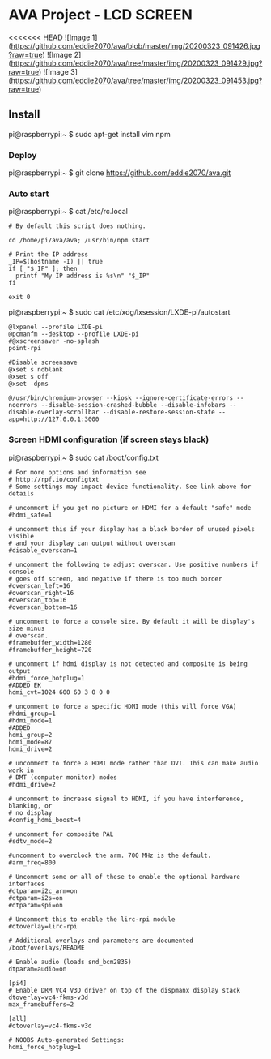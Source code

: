 # AVA Project - LCD SCREEN

<<<<<<< HEAD
![Image 1] (https://github.com/eddie2070/ava/blob/master/img/20200323_091426.jpg?raw=true)
![Image 2] (https://github.com/eddie2070/ava/tree/master/img/20200323_091429.jpg?raw=true)
![Image 3] (https://github.com/eddie2070/ava/tree/master/img/20200323_091453.jpg?raw=true)


## Install

pi@raspberrypi:~ $ sudo apt-get install vim npm

### Deploy
pi@raspberrypi:~ $ git clone https://github.com/eddie2070/ava.git

### Auto start

pi@raspberrypi:~ $ cat /etc/rc.local
```
# By default this script does nothing.

cd /home/pi/ava/ava; /usr/bin/npm start

# Print the IP address
_IP=$(hostname -I) || true
if [ "$_IP" ]; then
  printf "My IP address is %s\n" "$_IP"
fi

exit 0
```

pi@raspberrypi:~ $ sudo cat /etc/xdg/lxsession/LXDE-pi/autostart

```
@lxpanel --profile LXDE-pi
@pcmanfm --desktop --profile LXDE-pi
#@xscreensaver -no-splash
point-rpi

#Disable screensave
@xset s noblank
@xset s off
@xset -dpms

@/usr/bin/chromium-browser --kiosk --ignore-certificate-errors --noerrors --disable-session-crashed-bubble --disable-infobars --disable-overlay-scrollbar --disable-restore-session-state --app=http://127.0.0.1:3000
```

### Screen HDMI configuration (if screen stays black)

pi@raspberrypi:~ $ sudo cat /boot/config.txt
```
# For more options and information see
# http://rpf.io/configtxt
# Some settings may impact device functionality. See link above for details

# uncomment if you get no picture on HDMI for a default "safe" mode
#hdmi_safe=1

# uncomment this if your display has a black border of unused pixels visible
# and your display can output without overscan
#disable_overscan=1

# uncomment the following to adjust overscan. Use positive numbers if console
# goes off screen, and negative if there is too much border
#overscan_left=16
#overscan_right=16
#overscan_top=16
#overscan_bottom=16

# uncomment to force a console size. By default it will be display's size minus
# overscan.
#framebuffer_width=1280
#framebuffer_height=720

# uncomment if hdmi display is not detected and composite is being output
#hdmi_force_hotplug=1
#ADDED EK
hdmi_cvt=1024 600 60 3 0 0 0

# uncomment to force a specific HDMI mode (this will force VGA)
#hdmi_group=1
#hdmi_mode=1
#ADDED
hdmi_group=2
hdmi_mode=87
hdmi_drive=2

# uncomment to force a HDMI mode rather than DVI. This can make audio work in
# DMT (computer monitor) modes
#hdmi_drive=2

# uncomment to increase signal to HDMI, if you have interference, blanking, or
# no display
#config_hdmi_boost=4

# uncomment for composite PAL
#sdtv_mode=2

#uncomment to overclock the arm. 700 MHz is the default.
#arm_freq=800

# Uncomment some or all of these to enable the optional hardware interfaces
#dtparam=i2c_arm=on
#dtparam=i2s=on
#dtparam=spi=on

# Uncomment this to enable the lirc-rpi module
#dtoverlay=lirc-rpi

# Additional overlays and parameters are documented /boot/overlays/README

# Enable audio (loads snd_bcm2835)
dtparam=audio=on

[pi4]
# Enable DRM VC4 V3D driver on top of the dispmanx display stack
dtoverlay=vc4-fkms-v3d
max_framebuffers=2

[all]
#dtoverlay=vc4-fkms-v3d

# NOOBS Auto-generated Settings:
hdmi_force_hotplug=1
```